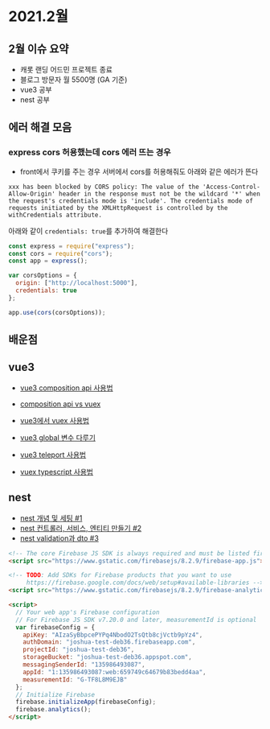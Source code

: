 # 2021.2월

## 2월 이슈 요약

- 캐롯 랜딩 어드민 프로젝트 종료
- 블로그 방문자 월 5500명 (GA 기준)
- vue3 공부
- nest 공부

## 에러 해결 모음

### express cors 허용했는데 cors 에러 뜨는 경우

- front에서 쿠키를 주는 경우 서버에서 cors를 허용해줘도 아래와 같은 에러가 뜬다

```
xxx has been blocked by CORS policy: The value of the 'Access-Control-Allow-Origin' header in the response must not be the wildcard '*' when the request's credentials mode is 'include'. The credentials mode of requests initiated by the XMLHttpRequest is controlled by the withCredentials attribute.
```

아래와 같이 `credentials: true`를 추가하여 해결한다

```js
const express = require("express");
const cors = require("cors");
const app = express();

var corsOptions = {
  origin: ["http://localhost:5000"],
  credentials: true
};

app.use(cors(corsOptions));
```

## 배운점

## vue3

- [vue3 composition api 사용법](https://kyounghwan01.github.io/blog/Vue/vue3/composition-api/)

- [composition api vs vuex](https://kyounghwan01.github.io/blog/Vue/vue3/composition-api-vs-vuex/)

- [vue3에서 vuex 사용법](https://kyounghwan01.github.io/blog/Vue/vue3/composition-api-vuex)

- [vue3 global 변수 다루기](https://kyounghwan01.github.io/blog/Vue/vue3/global-state/)

- [vue3 teleport 사용법](https://kyounghwan01.github.io/blog/Vue/vue3/teleport/)

- [vuex typescript 사용법](https://kyounghwan01.github.io/blog/Vue/vue3/vuex-ts/)

## nest

- [nest 개념 및 세팅 #1](https://kyounghwan01.github.io/blog/etc/nest/intro/)
- [nest 컨트롤러, 서비스, 엔티티 만들기 #2](https://kyounghwan01.github.io/blog/etc/nest/controller-service/)
- [nest validation과 dto #3](https://kyounghwan01.github.io/blog/etc/nest/validation-dto/)

```html
<!-- The core Firebase JS SDK is always required and must be listed first -->
<script src="https://www.gstatic.com/firebasejs/8.2.9/firebase-app.js"></script>

<!-- TODO: Add SDKs for Firebase products that you want to use
     https://firebase.google.com/docs/web/setup#available-libraries -->
<script src="https://www.gstatic.com/firebasejs/8.2.9/firebase-analytics.js"></script>

<script>
  // Your web app's Firebase configuration
  // For Firebase JS SDK v7.20.0 and later, measurementId is optional
  var firebaseConfig = {
    apiKey: "AIzaSyBbpcePYPq4NbodO2TsQtb8cjVctb9pYz4",
    authDomain: "joshua-test-deb36.firebaseapp.com",
    projectId: "joshua-test-deb36",
    storageBucket: "joshua-test-deb36.appspot.com",
    messagingSenderId: "135986493087",
    appId: "1:135986493087:web:659749c64679b83bedd4aa",
    measurementId: "G-TF8L8M9EJB"
  };
  // Initialize Firebase
  firebase.initializeApp(firebaseConfig);
  firebase.analytics();
</script>
```
